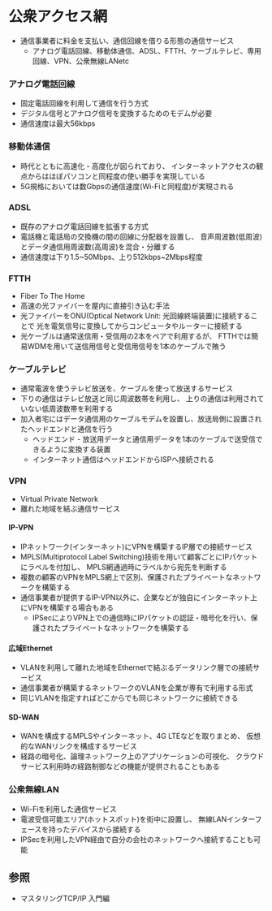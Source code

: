 # 公衆アクセス網
- 通信事業者に料金を支払い、通信回線を借りる形態の通信サービス
  - アナログ電話回線、移動体通信、ADSL、FTTH、ケーブルテレビ、専用回線、VPN、公衆無線LANetc

### アナログ電話回線
- 固定電話回線を利用して通信を行う方式
- デジタル信号とアナログ信号を変換するためのモデムが必要
- 通信速度は最大56kbps

### 移動体通信
- 時代とともに高速化・高度化が図られており、
  インターネットアクセスの観点からはほぼパソコンと同程度の使い勝手を実現している
- 5G規格においては数Gbpsの通信速度(Wi-Fiと同程度)が実現される

### ADSL
- 既存のアナログ電話回線を拡張する方式
- 電話機と電話局の交換機の間の回線に分配器を設置し、
  音声周波数(低周波)とデータ通信用周波数(高周波)を混合・分離する
- 通信速度は下り1.5~50Mbps、上り512kbps~2Mbps程度

### FTTH
- Fiber To The Home
- 高速の光ファイバーを屋内に直接引き込む手法
- 光ファイバーをONU(Optical Network Unit: 光回線終端装置)に接続することで
  光を電気信号に変換してからコンピュータやルーターに接続する
- 光ケーブルは通常送信用・受信用の2本をペアで利用するが、
  FTTHでは簡易WDMを用いて送信用信号と受信用信号を1本のケーブルで賄う

### ケーブルテレビ
- 通常電波を使うテレビ放送を、ケーブルを使って放送するサービス
- 下りの通信はテレビ放送と同じ周波数帯を利用し、
  上りの通信は利用されていない低周波数帯を利用する
- 加入者宅にはデータ通信用のケーブルモデムを設置し、放送局側に設置されたヘッドエンドと通信を行う
  - ヘッドエンド - 放送用データと通信用データを1本のケーブルで送受信できるように変換する装置
  - インターネット通信はヘッドエンドからISPへ接続される

### VPN
- Virtual Private Network
- 離れた地域を結ぶ通信サービス

#### IP-VPN
- IPネットワーク(インターネット)にVPNを構築するIP層での接続サービス
- MPLS(Multiprotocol Label Switching)技術を用いて顧客ごとにIPパケットにラベルを付加し、
  MPLS網通過時にラベルから宛先を判断する
- 複数の顧客のVPNをMPLS網上で区別、保護されたプライベートなネットワークを構築する
- 通信事業者が提供するIP-VPN以外に、企業などが独自にインターネット上にVPNを構築する場合もある
  - IPSecによりVPN上での通信時にIPパケットの認証・暗号化を行い、保護されたプライベートなネットワークを構築する

#### 広域Ethernet
- VLANを利用して離れた地域をEthernetで結ぶるデータリンク層での接続サービス
- 通信事業者が構築するネットワークのVLANを企業が専有で利用する形式
- 同じVLANを指定すればどこからでも同じネットワークに接続できる

#### SD-WAN
- WANを構成するMPLSやインターネット、4G LTEなどを取りまとめ、
  仮想的なWANリンクを構成するサービス
- 経路の暗号化、論理ネットワーク上のアプリケーションの可視化、
  クラウドサービス利用時の経路制御などの機能が提供されることもある

### 公衆無線LAN
- Wi-Fiを利用した通信サービス
- 電波受信可能エリア(ホットスポット)を街中に設置し、
  無線LANインターフェースを持ったデバイスから接続する
- IPSecを利用したVPN経由で自分の会社のネットワークへ接続することも可能

## 参照
- マスタリングTCP/IP 入門編
